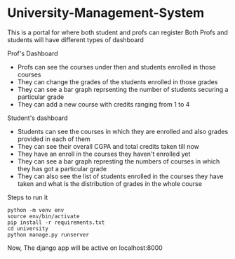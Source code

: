 # University-Management-System

This is a portal for where both student and profs can register
Both Profs and students will have different types of dashboard

Prof's Dashboard
- Profs can see the courses under then and students enrolled in those courses
- They can change the grades of the students enrolled in those grades
- They can see a bar graph reprsenting the number of students securing a particular grade
- They can add a new course with credits ranging from 1 to 4

Student's dashboard
- Students can see the courses in which they are enrolled and also grades provided in each of them
- They can see their overall CGPA and total credits taken till now
- They have an enroll in the courses they haven't enrolled yet
- They can see a bar graph represting the numbers of courses in which they has got a particular grade
- They can also see the list of students enrolled in the courses they have taken and what is the distribution of grades in the whole course


Steps to run it
```
python -m venv env
source env/bin/activate
pip install -r requirements.txt
cd university
python manage.py runserver
```

Now, The django app will be active on localhost:8000


